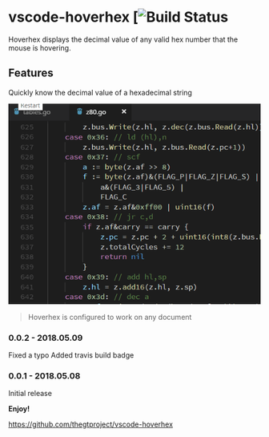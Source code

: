 # vscode-hoverhex [![Build Status](https://travis-ci.org/thegtproject/vscode-hoverhex.svg?branch=master)

Hoverhex displays the decimal value of any valid hex number that the mouse is hovering.

## Features

Quickly know the decimal value of a hexadecimal string


![](images/hoverhex.gif)


> Hoverhex is configured to work on any document

### 0.0.2 - 2018.05.09

Fixed a typo
Added travis build badge

### 0.0.1 - 2018.05.08

Initial release



**Enjoy!**

https://github.com/thegtproject/vscode-hoverhex